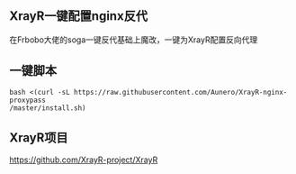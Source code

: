 ## XrayR一键配置nginx反代
在Frbobo大佬的soga一键反代基础上魔改，一键为XrayR配置反向代理
## 一键脚本
```shell
bash <(curl -sL https://raw.githubusercontent.com/Aunero/XrayR-nginx-proxypass
/master/install.sh)
```
## XrayR项目
https://github.com/XrayR-project/XrayR
	
	
